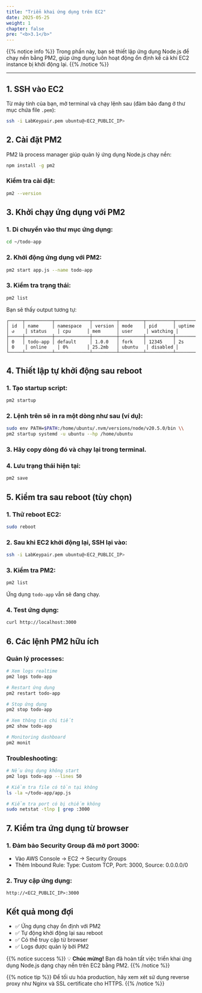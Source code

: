 ```yaml
---
title: "Triển khai ứng dụng trên EC2"
date: 2025-05-25
weight: 1
chapter: false
pre: "<b>3.1</b>"
---
```


{{% notice info %}}
Trong phần này, bạn sẽ thiết lập ứng dụng Node.js để chạy nền bằng PM2, giúp ứng dụng luôn hoạt động ổn định kể cả khi EC2 instance bị khởi động lại.
{{% /notice %}}

---

## 1. SSH vào EC2

Từ máy tính của bạn, mở terminal và chạy lệnh sau (đảm bảo đang ở thư mục chứa file `.pem`):

```bash
ssh -i LabKeypair.pem ubuntu@<EC2_PUBLIC_IP>
```

## 2. Cài đặt PM2

PM2 là process manager giúp quản lý ứng dụng Node.js chạy nền:

```bash
npm install -g pm2
```

### Kiểm tra cài đặt:

```bash
pm2 --version
```

## 3. Khởi chạy ứng dụng với PM2

### 1. Di chuyển vào thư mục ứng dụng:

```bash
cd ~/todo-app
```

### 2. Khởi động ứng dụng với PM2:

```bash
pm2 start app.js --name todo-app
```

### 3. Kiểm tra trạng thái:

```bash
pm2 list
```

Bạn sẽ thấy output tương tự:

```
┌─────┬──────────┬─────────────┬─────────┬─────────┬──────────┬────────┬──────┬───────────┬──────────┬──────────┬──────────┬──────────┐
│ id  │ name     │ namespace   │ version │ mode    │ pid      │ uptime │ ↺    │ status    │ cpu      │ mem      │ user     │ watching │
├─────┼──────────┼─────────────┼─────────┼─────────┼──────────┼────────┼──────┼───────────┼──────────┼──────────┼──────────┼──────────┤
│ 0   │ todo-app │ default     │ 1.0.0   │ fork    │ 12345    │ 2s     │ 0    │ online    │ 0%       │ 25.2mb   │ ubuntu   │ disabled │
└─────┴──────────┴─────────────┴─────────┴─────────┴──────────┴────────┴──────┴───────────┴──────────┴──────────┴──────────┴──────────┘
```

## 4. Thiết lập tự khởi động sau reboot

### 1. Tạo startup script:

```bash
pm2 startup
```

### 2. Lệnh trên sẽ in ra một dòng như sau (ví dụ):

```bash
sudo env PATH=$PATH:/home/ubuntu/.nvm/versions/node/v20.5.0/bin \\
pm2 startup systemd -u ubuntu --hp /home/ubuntu
```

### 3. Hãy copy dòng đó và chạy lại trong terminal.

### 4. Lưu trạng thái hiện tại:

```bash
pm2 save
```

## 5. Kiểm tra sau reboot (tùy chọn)

### 1. Thử reboot EC2:

```bash
sudo reboot
```

### 2. Sau khi EC2 khởi động lại, SSH lại vào:

```bash
ssh -i LabKeypair.pem ubuntu@<EC2_PUBLIC_IP>
```

### 3. Kiểm tra PM2:

```bash
pm2 list
```

Ứng dụng `todo-app` vẫn sẽ đang chạy.

### 4. Test ứng dụng:

```bash
curl http://localhost:3000
```

## 6. Các lệnh PM2 hữu ích

### Quản lý processes:

```bash
# Xem logs realtime
pm2 logs todo-app

# Restart ứng dụng
pm2 restart todo-app

# Stop ứng dụng
pm2 stop todo-app

# Xem thông tin chi tiết
pm2 show todo-app

# Monitoring dashboard
pm2 monit
```

### Troubleshooting:

```bash
# Nếu ứng dụng không start
pm2 logs todo-app --lines 50

# Kiểm tra file có tồn tại không
ls -la ~/todo-app/app.js

# Kiểm tra port có bị chiếm không
sudo netstat -tlnp | grep :3000
```

## 7. Kiểm tra ứng dụng từ browser

### 1. Đảm bảo Security Group đã mở port 3000:
- Vào AWS Console → EC2 → Security Groups
- Thêm Inbound Rule: Type: Custom TCP, Port: 3000, Source: 0.0.0.0/0

### 2. Truy cập ứng dụng:

```
http://<EC2_PUBLIC_IP>:3000
```

## Kết quả mong đợi

- ✅ Ứng dụng chạy ổn định với PM2
- ✅ Tự động khởi động lại sau reboot
- ✅ Có thể truy cập từ browser
- ✅ Logs được quản lý bởi PM2

{{% notice success %}}
💡 **Chúc mừng!** Bạn đã hoàn tất việc triển khai ứng dụng Node.js dạng chạy nền trên EC2 bằng PM2.
{{% /notice %}}

{{% notice tip %}}
Để tối ưu hóa production, hãy xem xét sử dụng reverse proxy như Nginx và SSL certificate cho HTTPS.
{{% /notice %}}
```
